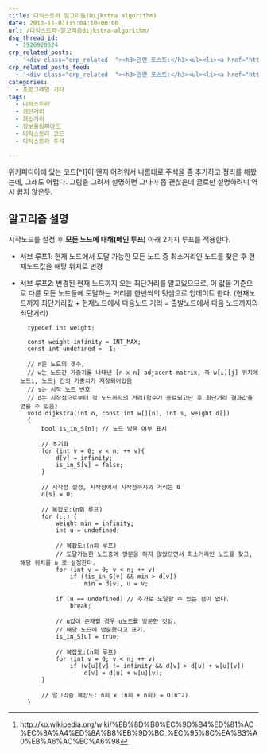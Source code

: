 ```yaml
---
title: 디익스트라 알고리즘(Dijkstra algorithm)
date: 2013-11-01T15:04:10+00:00
url: /디익스트라-알고리즘dijkstra-algorithm/
dsq_thread_id:
  - 1926920524
crp_related_posts:
  - '<div class="crp_related  "><h3>관련 포스트:</h3><ul><li><a href="https://www.letmecompile.com/redis-cluster-sentinel-overview/"     class="post-770"><span class="crp_title">레디스 클러스터, 센티넬 구성 및 동작 방식</span></a></li><li><a href="https://www.letmecompile.com/certificate-file-format-extensions-comparison/"     class="post-792"><span class="crp_title">인증서 파일 형식 및 확장자의 차이점 비교 설명 (Certificate file format&hellip;</span></a></li><li><a href="https://www.letmecompile.com/mysql-innodb-lock-deadlock/"     class="post-763"><span class="crp_title">MySQL InnoDB lock & deadlock 이해하기</span></a></li><li><a href="https://www.letmecompile.com/chrome-extension-with-react/"     class="post-776"><span class="crp_title">크롬 익스텐션 개발 + 리액트 적용하기</span></a></li><li><a href="https://www.letmecompile.com/api-auth-jwt-jwk-explained/"     class="post-800"><span class="crp_title">API 서버 인증을 위한 JWT와 JWK 이해하기</span></a></li></ul><div class="crp_clear"></div></div>'
crp_related_posts_feed:
  - '<div class="crp_related  "><h3>관련 포스트:</h3><ul><li><a href="https://www.letmecompile.com/redis-cluster-sentinel-overview/"     class="post-770"><span class="crp_title">레디스 클러스터, 센티넬 구성 및 동작 방식</span></a></li><li><a href="https://www.letmecompile.com/certificate-file-format-extensions-comparison/"     class="post-792"><span class="crp_title">인증서 파일 형식 및 확장자의 차이점 비교 설명 (Certificate file format&hellip;</span></a></li><li><a href="https://www.letmecompile.com/mysql-innodb-lock-deadlock/"     class="post-763"><span class="crp_title">MySQL InnoDB lock & deadlock 이해하기</span></a></li><li><a href="https://www.letmecompile.com/chrome-extension-with-react/"     class="post-776"><span class="crp_title">크롬 익스텐션 개발 + 리액트 적용하기</span></a></li><li><a href="https://www.letmecompile.com/api-auth-jwt-jwk-explained/"     class="post-800"><span class="crp_title">API 서버 인증을 위한 JWT와 JWK 이해하기</span></a></li></ul><div class="crp_clear"></div></div>'
categories:
  - 프로그래밍 기타
tags:
  - 디익스트라
  - 최단거리
  - 최소거리
  - 정보올림피아드
  - 디익스트라 코드
  - 디익스트라 주석

---
```

위키피디아에 있는 코드[^1]이 왠지 어려워서 나름대로 주석을 좀 추가하고 정리를 해봤는데, 그래도 어렵다. 그림을 그려서 설명하면 그나마 좀 괜찮은데 글로만 설명하려니 역시 쉽지 않은듯.

## 알고리즘 설명

시작노드를 설정 후 **모든 노드에 대해(메인 루프)** 아래 2가지 루프를 적용한다.

  * 서브 루프1: 현재 노드에서 도달 가능한 모든 노드 중 최소거리인 노드를 찾은 후 현재노드값을 해당 위치로 변경
  * 서브 루프2: 변경된 현재 노드까지 오는 최단거리를 알고있으므로, 이 값을 기준으로 다른 모든 노드들에 도달하는 거리를 한번씩의 덧셈으로 업데이트 한다. (현재노드까지 최단거리값 + 현재노드에서 다음노드 거리 = 출발노드에서 다음 노드까지의 최단거리)
    
          typedef int weight;
        
          const weight infinity = INT_MAX;
          const int undefined = -1;
        
          // n은 노드의 갯수,
          // w는 노드간 가중치를 나태낸 [n x n] adjacent matrix, 즉 w[i][j] 위치에 노드i, 노드j 간의 가중치가 저장되어있음
          // s는 시작 노드 번호
          // d는 시작점으로부터 각 노드까지의 거리(함수가 종료되고난 후 최단거리 결과값을 얻을 수 있음)
          void dijkstra(int n, const int w[][n], int s, weight d[])
          {
              bool is_in_S[n]; // 노드 방문 여부 표시
        
              // 초기화
              for (int v = 0; v < n; ++ v){
                  d[v] = infinity;
                  is_in_S[v] = false;
              }
        
              // 시작점 설정, 시작점에서 시작점까지의 거리는 0
              d[s] = 0;
        
              // 복잡도:(n회 루프)
              for (;;) {
                  weight min = infinity;
                  int u = undefined;
        
                  // 복잡도:(n회 루프)
                  // 도달가능한 노드중에 방문을 하지 않았으면서 최소거리인 노드를 찾고, 해당 위치를 u 로 설정한다.
                  for (int v = 0; v < n; ++ v)
                      if (!is_in_S[v] && min > d[v])
                          min = d[v], u = v;
        
                  if (u == undefined) // 추가로 도달할 수 있는 점이 없다.
                      break;
        
                  // u값이 존재할 경우 u노드를 방문한 것임.
                  // 해당 노드에 방문했다고 표기.
                  is_in_S[u] = true;
        
                  // 복잡도:(n회 루프)
                  for (int v = 0; v < n; ++ v)
                      if (w[u][v] != infinity && d[v] > d[u] + w[u][v])
                          d[v] = d[u] + w[u][v];
              }
        
              // 알고리즘 복잡도: n회 x (n회 + n회) = O(n^2)
          }
        

<div class="footnotes">
  <hr />
  
  <ol>
    <li id="fn:1">
      <p>
        http://ko.wikipedia.org/wiki/%EB%8D%B0%EC%9D%B4%ED%81%AC%EC%8A%A4%ED%8A%B8%EB%9D%BC_%EC%95%8C%EA%B3%A0%EB%A6%AC%EC%A6%98<a href="#fnref:1" rev="footnote">&#8617;</a>
      </p>
    </li>
  </ol>
</div>